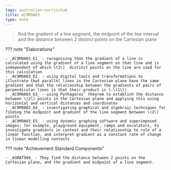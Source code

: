 ```yaml
---
tags: australian-curriculum
title: AC9M9A03
type: note
---
```

> find the gradient of a line segment, the midpoint of the line interval and the distance between 2 distinct points on the Cartesian plane

??? note "Elaborations"

	- _AC9M9A03_E1_ - recognising that the gradient of a line is calculated using the gradient of a line segment on that line and is  independent of which \(2\)  distinct points on the line are used for this calculation
	- _AC9M9A03_E2_ - using digital tools and transformations to illustrate that parallel lines in the Cartesian plane have the same gradient and that the relationship between the gradients of pairs of perpendicular lines is that their product is (-\(1\))
	- _AC9M9A03_E3_ - using Pythagoras’ theorem to establish the distance between \(2\) points in the Cartesian plane and applying this using horizontal and vertical distances and coordinates
	- _AC9M9A03_E4_ - investigating graphical and algebraic techniques for finding the midpoint and gradient of the line segment between \(2\) points
	- _AC9M9A03_E5_ - using dynamic graphing software and superimposed images; for example, playground equipment, ramps and escalators, to investigate gradients in context and their relationship to rule of a linear function, and interpret gradient as a constant rate of change in linear modelling contexts
??? note "Achievement Standard Components"

	- _ASMAT904_ - They find the distance between 2 points on the Cartesian plane, and the gradient and midpoint of a line segment.